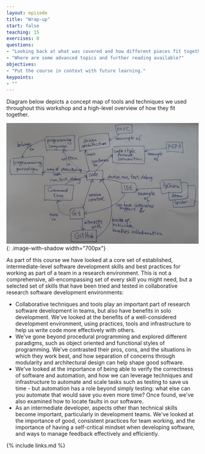 ```yaml
---
layout: episode
title: "Wrap-up"
start: false
teaching: 15
exercises: 0
questions:
- "Looking back at what was covered and how different pieces fit together"
- "Where are some advanced topics and further reading available?"
objectives:
- "Put the course in context with future learning."
keypoints:
- ""
---
```


Diagram below depicts a concept map of tools and techniques we used throughout this workshop and a high-level overview
of how they fit together.

![Overview of tools and techniques covered in the course](../fig/course-concept-map.png){: .image-with-shadow width="700px"}

As part of this course we have looked at a core set of established, intermediate-level software development skills and best practices for working as part of a team in a research environment. This is not a comprehensive, all-encompassing set of every skill you might need, but a selected set of skills that have been tried and tested in collaborative research software development environments:

- Collaborative techniques and tools play an important part of research software development in teams, but also have benefits in solo development. We've looked at the benefits of a well-considered development environment, using practices, tools and infrastructure to help us write code more effectively with others.
- We've gone beyond procedural programming and explored different paradigms, such as object oriented and functional styles of programming. We've contrasted their pros, cons, and the situations in which they work best, and how separation of concerns through modularity and architectural design can help shape good software.
- We've looked at the importance of being able to verify the correctness of software and automation, and how we can leverage techniques and infrastructure to automate and scale tasks such as testing to save us time - but automation has a role beyond simply testing: what else can you automate that would save you even more time? Once found, we've also examined how to locate faults in our software.
- As an intermediate developer, aspects other than technical skills become important, particularly in development teams. We've looked at the importance of good, consistent practices for team working, and the importance of having a self-critical mindset when developing software,  and ways to manage feedback effectively and efficiently.

{% include links.md %}
